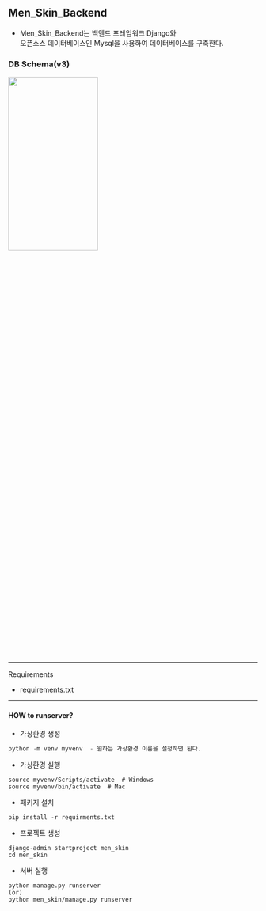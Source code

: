## Men_Skin_Backend
- Men_Skin_Backend는 백엔드 프레임워크 Django와 <br>
  오픈소스 데이터베이스인 Mysql을 사용하여 데이터베이스를 구축한다.

### DB Schema(v3)
<img src= "https://user-images.githubusercontent.com/79985009/127145832-32347d1e-4d01-4dfa-abdb-1f4e67c4eaa0.png" width="60%" height="30%">

---
Requirements
- requirements.txt
---
#### HOW to runserver?
- 가상환경 생성
```python
python -m venv myvenv  - 원하는 가상환경 이름을 설정하면 된다.
```

- 가상환경 실행
~~~
source myvenv/Scripts/activate  # Windows
source myvenv/bin/activate  # Mac
~~~

- 패키지 설치
~~~
pip install -r requirments.txt
~~~

- 프로젝트 생성
~~~
django-admin startproject men_skin
cd men_skin
~~~

- 서버 실행
~~~
python manage.py runserver
(or)
python men_skin/manage.py runserver
~~~



